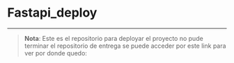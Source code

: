 # Fastapi_deploy

---
> **Nota**: Este es el repositorio para deployar el proyecto no pude terminar el repositorio de entrega se puede acceder por este link para ver por donde quedo:  
